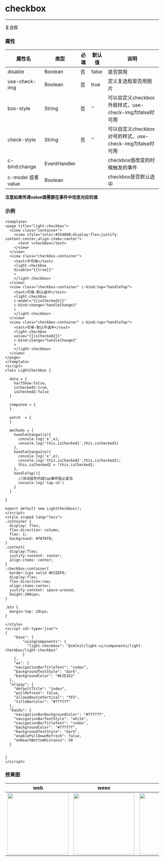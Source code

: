 # checkbox

-------

复选框

### 属性



| 属性名             | 类型         | 必填 | 默认值 | 说明                                                     |
| ------------------ | ------------ | ---- | ------ | -------------------------------------------------------- |
| disable            | Boolean      | 否   | false  | 是否禁用                                                 |
| use-check-img      | Boolean      | 否   | true   | 定义复选框是否用图片                                     |
| box-style          | String       | 否   | ''     | 可以自定义checkbox外框样式，use-check-img为false时可用   |
| check-style        | String       | 否   | ''     | 可以自定义checkbox对号的样式，use-check-img为false时可用 |
| c-bind:change      | EventHandler |      |        | checkbox值改变的时候触发的事件                           |
| c-model 或者 value | Boolean      |      |        | checkbox是否默认选中                                     |

**注意如果传递value值需要在事件中改变对应的值**

### 示例

```vue
<template>
<page title="light-checkbox">
  <view class="container">
    <view style="color:#35406B;display:flex;justify-content:center;align-items:center">
      <text >checkbox</text>
    </view>
  </view>
  <view class="checkbox-container">
    <text>不可用</text>
    <light-checkbox
    disable="{{true}}"
    >
    </light-checkbox>
  </view>
  <view class="checkbox-container" c-bind:tap="handleTap">
    <text>可用-默认选中</text>
    <light-checkbox
    c-model="{{isChecked1}}"
    c-bind:change="handleChange1"
    >
    </light-checkbox>
  </view>
  <view class="checkbox-container" c-bind:tap="handleTap">
    <text>可用-默认不选中</text>
    <light-checkbox
    value="{{isChecked2}}"
    c-bind:change="handleChange2"
    >
    </light-checkbox>
  </view>
</page>
</template>
<script>
class LightCheckbox {

  data = {
    halfShow:false,
    isChecked1:true,
    isChecked2:false
  }

  computed = {
  }

  watch  = {
  }

  methods = {
    handleChange1(e){
      console.log('e',e);
      console.log('this.isChecked1',this.isChecked1)
    },
    handleChange2(e){
      console.log('e',e);
      console.log('this.isChecked2',this.isChecked2);
      this.isChecked2 = !this.isChecked2;
    },
    handleTap(){
      //测试组件内部tap事件阻止冒泡
      console.log('tap-ck')
    }
  }
  
}

export default new LightCheckbox();
</script>
<style scoped lang="less">
.container {
  display: flex;
  flex-direction: column;
  flex: 1;
  background: #f8f8f8;
}
.content{
  display:flex;
  justify-content: center;
  align-items: center;
}
.checkbox-container{
  border:1cpx solid #ECEDF0;
  display:flex;
  flex-direction:row;
  align-items:center;
  justify-content: space-around;
  height:200cpx;
}

.btn {
  margin-top: 20cpx;
}

</style>
<script cml-type="json">
{
    "base": {
        "usingComponents": {
          "light-checkbox": "@cmlkit/light-ui/components/light-checkbox/light-checkbox"
        }
    },
    "wx": {
    "navigationBarTitleText": "index",
    "backgroundTextStyle": "dark",
    "backgroundColor": "#E2E2E2"
  },
  "alipay": {
    "defaultTitle": "index",
    "pullRefresh": false,
    "allowsBounceVertical": "YES",
    "titleBarColor": "#ffffff"
  },
  "baidu": {
    "navigationBarBackgroundColor": "#ffffff",
    "navigationBarTextStyle": "white",
    "navigationBarTitleText": "index",
    "backgroundColor": "#ffffff",
    "backgroundTextStyle": "dark",
    "enablePullDownRefresh": false,
    "onReachBottomDistance": 50
  }
        

}
</script>

```

### 效果图

| web                                                          | weex                                                         | wx                                                           | alipay                                                       | baidu                                                        | qq                                                           |
| ------------------------------------------------------------ | ------------------------------------------------------------ | ------------------------------------------------------------ | ------------------------------------------------------------ | ------------------------------------------------------------ | ------------------------------------------------------------ |
| <img src="../assets/images/web/web-checkbox.jpg" width="200px" /> | <img src="../assets/images/weex/weex-checkbox.jpg" width="200px" /> | <img src="../assets/images/wx/wx-checkbox.png" width="200px" /> | <img src="../assets/images/alipay/ali-checkbox.png" width="200px" /> | <img src="../assets/images/baidu/baidu-checkbox.png" width="200px" /> | <img src="../assets/images/qq/qq-checkbox.png" width="200px" /> |